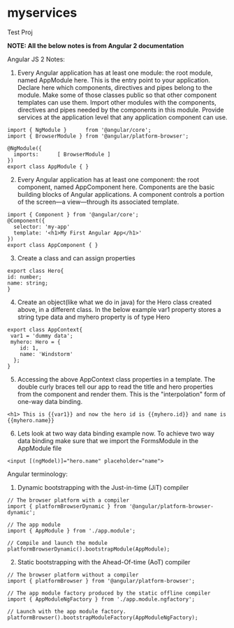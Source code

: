# myservices
Test Proj

<b>NOTE: All the below notes is from Angular 2 documentation </b>

Angular JS 2 Notes:

1) Every Angular application has at least one module: the root module, named AppModule here. This is the entry point to your application. Declare here which components, directives and pipes belong to the module. Make some of those classes public so that other component templates can use them. Import other modules with the components, directives and pipes needed by the components in this module. Provide services at the application level that any application component can use.
```
import { NgModule }      from '@angular/core';
import { BrowserModule } from '@angular/platform-browser';

@NgModule({
  imports:      [ BrowserModule ]
})
export class AppModule { }
```


2) Every Angular application has at least one component: the root component, named AppComponent here. Components are the basic building blocks of Angular applications. A component controls a portion of the screen—a view—through its associated template.
```
import { Component } from '@angular/core';
@Component({
  selector: 'my-app'
  template: '<h1>My First Angular App</h1>'
})
export class AppComponent { }
```

3) Create a class and can assign properties
```
export class Hero{
id: number;
name: string;
}
```

4) Create an object(like what we do in java) for the Hero class created above, in a different class. In the below example var1 property stores a string type data and myhero property is of type Hero
```
export class AppContext{
 var1 = 'dummy data';
 myhero: Hero = {
    id: 1,
    name: 'Windstorm'
  };
}
```

5) Accessing the above AppContext class properties in a template. The double curly braces tell our app to read the title and hero properties from the component and render them. This is the "interpolation" form of one-way data binding.
```
<h1> This is {{var1}} and now the hero id is {{myhero.id}} and name is {{myhero.name}}
```

6) Lets look at two way data binding example now. To achieve two way data binding make sure that we import the FormsModule in the AppModule file
```
<input [(ngModel)]="hero.name" placeholder="name">
```


Angular terminology:
1) Dynamic bootstrapping with the Just-in-time (JiT) compiler
```
// The browser platform with a compiler
import { platformBrowserDynamic } from '@angular/platform-browser-dynamic';

// The app module
import { AppModule } from './app.module';

// Compile and launch the module
platformBrowserDynamic().bootstrapModule(AppModule);
```

2) Static bootstrapping with the Ahead-Of-time (AoT) compiler
```
// The browser platform without a compiler
import { platformBrowser } from '@angular/platform-browser';

// The app module factory produced by the static offline compiler
import { AppModuleNgFactory } from './app.module.ngfactory';

// Launch with the app module factory.
platformBrowser().bootstrapModuleFactory(AppModuleNgFactory);
```


